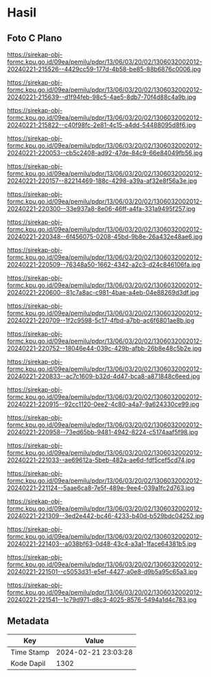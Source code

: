 # Hasil

## Foto C Plano

https://sirekap-obj-formc.kpu.go.id/09ea/pemilu/pdpr/13/06/03/20/02/1306032002012-20240221-215526--4429cc59-177d-4b58-be85-88b6876c0006.jpg

https://sirekap-obj-formc.kpu.go.id/09ea/pemilu/pdpr/13/06/03/20/02/1306032002012-20240221-215639--d1f94feb-98c5-4ae5-8db7-70f4d88c4a9b.jpg

https://sirekap-obj-formc.kpu.go.id/09ea/pemilu/pdpr/13/06/03/20/02/1306032002012-20240221-215822--c40f98fc-2e81-4c15-a4dd-54488095d8f6.jpg

https://sirekap-obj-formc.kpu.go.id/09ea/pemilu/pdpr/13/06/03/20/02/1306032002012-20240221-220053--cb5c2408-ad92-47de-84c9-66e84049fb56.jpg

https://sirekap-obj-formc.kpu.go.id/09ea/pemilu/pdpr/13/06/03/20/02/1306032002012-20240221-220157--82214469-188c-4298-a39a-af32e8f56a3e.jpg

https://sirekap-obj-formc.kpu.go.id/09ea/pemilu/pdpr/13/06/03/20/02/1306032002012-20240221-220300--33e937a8-8e06-46ff-a4fa-331a9495f257.jpg

https://sirekap-obj-formc.kpu.go.id/09ea/pemilu/pdpr/13/06/03/20/02/1306032002012-20240221-220348--6f456075-0208-45bd-9b8e-26a432e48ae6.jpg

https://sirekap-obj-formc.kpu.go.id/09ea/pemilu/pdpr/13/06/03/20/02/1306032002012-20240221-220509--76348a50-1662-4342-a2c3-d24c846106fa.jpg

https://sirekap-obj-formc.kpu.go.id/09ea/pemilu/pdpr/13/06/03/20/02/1306032002012-20240221-220600--81c7a8ac-c981-4bae-a4eb-04e88269d3df.jpg

https://sirekap-obj-formc.kpu.go.id/09ea/pemilu/pdpr/13/06/03/20/02/1306032002012-20240221-220709--1f2c9598-5c17-4fbd-a7bb-ac6f6801ae8b.jpg

https://sirekap-obj-formc.kpu.go.id/09ea/pemilu/pdpr/13/06/03/20/02/1306032002012-20240221-220752--18046e44-039c-429b-afbb-26b8e48c5b2e.jpg

https://sirekap-obj-formc.kpu.go.id/09ea/pemilu/pdpr/13/06/03/20/02/1306032002012-20240221-220833--ac7c1609-b32d-4d47-bca8-a871848c6eed.jpg

https://sirekap-obj-formc.kpu.go.id/09ea/pemilu/pdpr/13/06/03/20/02/1306032002012-20240221-220915--92cc1120-0ee2-4c80-a4a7-9a624330ce99.jpg

https://sirekap-obj-formc.kpu.go.id/09ea/pemilu/pdpr/13/06/03/20/02/1306032002012-20240221-220958--73ed65bb-9481-4942-8224-c5174aaf5f98.jpg

https://sirekap-obj-formc.kpu.go.id/09ea/pemilu/pdpr/13/06/03/20/02/1306032002012-20240221-221033--ae69612a-5beb-482a-ae6d-fdf5cef5cd74.jpg

https://sirekap-obj-formc.kpu.go.id/09ea/pemilu/pdpr/13/06/03/20/02/1306032002012-20240221-221124--5aae6ca8-7e5f-489e-9ee4-039a1fc2d763.jpg

https://sirekap-obj-formc.kpu.go.id/09ea/pemilu/pdpr/13/06/03/20/02/1306032002012-20240221-221309--3ed2e442-bc46-4233-b40d-b529bdc04252.jpg

https://sirekap-obj-formc.kpu.go.id/09ea/pemilu/pdpr/13/06/03/20/02/1306032002012-20240221-221403--a038bf63-0d48-43c4-a3a1-1face64381b5.jpg

https://sirekap-obj-formc.kpu.go.id/09ea/pemilu/pdpr/13/06/03/20/02/1306032002012-20240221-221501--c5053d31-e5ef-4427-a0e8-d9b5a95c65a3.jpg

https://sirekap-obj-formc.kpu.go.id/09ea/pemilu/pdpr/13/06/03/20/02/1306032002012-20240221-221541--1c79d971-d8c3-4025-8576-5494a1d4c783.jpg


## Metadata

| Key        | Value               |
| ---------- | ------------------- |
| Time Stamp | 2024-02-21 23:03:28 |
| Kode Dapil | 1302                |



